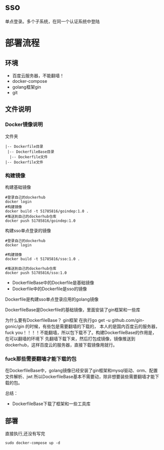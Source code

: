 # sso
单点登录。多个子系统，在同一个认证系统中登陆



# 部署流程

## 环境

- 百度云服务器，不能翻墙！
- docker-compose
- golang框架gin
- git

## 文件说明

### Docker镜像说明

文件夹
```
|-- Dockerfile目录
 |-- DockerfileBase目录
  |-- Dockerfile文件
|-- Dockerfile文件
```

### 构建镜像

构建基础镜像
```
#登录自己的dockerhub
docker login
#构建镜像
docker build -t 51785816/goindep:1.0 .
#推送到自己的dockerhub仓库
docker push 51785816/goindep:1.0
```

构建sso单点登录的镜像
```
#登录自己的dockerhub
docker login

#构建镜像
docker build -t 51785816/sso:1.0 .

#推送到自己的dockerhub仓库
docker push 51785816/sso:1.0
```

- DockerfileBase中的Dockerfile是基础镜像
- Dockerfile中的Dockerfile是sso的镜像

Dockerfile是构建sso单点登录应用的golang镜像

DockerfileBase是Dockerfile的基础镜像，里面安装了gin框架和一些库

为什么要有DockerfileBase？ gin框架 在执行go get -u github.com/gin-gonic/gin 的时候，有些包是需要翻墙的下载的，
本人的是国内百度云的服务器，fuck you！！！！不能翻墙，所以包下载不了。构建DockerfileBase的作用是，在可以翻墙的环境下
先翻墙下载下来，然后打包成镜像，镜像推送到dockerhub，这样百度云的服务器，直接下载镜像用就行。

### fuck那些需要翻墙才能下载的包

在DockerfileBase中，golang镜像已经安装了gin框架和mysql驱动、orm、配置文件解析、jwt
所以DockerfileBase基本不需要动，除非想要装些需要翻墙才能下载的包。

总结： 

- DockerfileBase下载了框架和一些工具库


## 部署

直接执行,还没有写完
```
sudo docker-compose up -d
```

